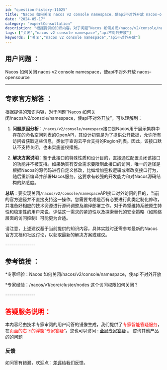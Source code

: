 ```yaml
---
id: "question-history-11025"
title: "Nacos 如何关闭 nacos v2 console namespace，使api不对外开放 nacos-opensource"
date: "2024-05-17"
category: "expertConsultation"
description: "根据提供的知识内容，对于问题“Nacos 如何关闭/nacos/v2/console/namespace，使api不对外开放”，可以理解到：1. **问题原因分析**：`/nacos/v2/console/namespace`接口是Nacos用于展示集群中存在的命名空间列表的OpenAPI，其设计初"
tags: ["关闭","nacos v2 console namespace","api不对外开放"]
keywords: ["关闭","nacos v2 console namespace","api不对外开放"]
---
```


## 用户问题 ： 
 Nacos 如何关闭 nacos v2 console namespace，使api不对外开放 nacos-opensource 

---------------
## 专家官方解答 ：

根据提供的知识内容，对于问题“Nacos 如何关闭/nacos/v2/console/namespace，使api不对外开放”，可以理解到：

1. **问题原因分析**：`/nacos/v2/console/namespace`接口是Nacos用于展示集群中存在的命名空间列表的OpenAPI，其设计初衷是为了提供公开数据，允许所有访问者获取这些信息，类似于查询云平台支持的Region列表。因此，该接口默认不支持关闭，也未实施鉴权措施。

2. **解决方案说明**：鉴于此接口的特殊性质和设计目的，直接通过配置关闭该接口的功能并不被支持。如果确实有安全需求要限制此接口的访问，唯一的途径是根据Nacos的源代码进行自定义修改，比如增加鉴权逻辑或者改变接口行为，随后重新编译并部署Nacos服务。这要求有较强的开发能力和对Nacos源码结构的熟悉度。

**总结**：要实现关闭`/nacos/v2/console/namespace`API接口对外访问的目的，当前的官方途径并不直接支持这一操作。您需要考虑是否有必要进行此类定制化修改，并准备好相应的技术资源进行源码调整及编译部署工作。对于希望维持系统原生特性和稳定性的用户来说，评估这一需求的紧迫性以及探索替代的安全策略（如网络层面的访问控制）可能更为合适。

请注意，上述建议基于当前提供的知识内容，具体实践时还需参考最新的Nacos官方文档和社区讨论，以获取最新的解决方案或建议。


<font color="#949494">---------------</font> 


## 参考链接 ：

*专家经验：Nacos 如何关闭/nacos/v2/console/namespace，使api不对外开放 
 
 *专家经验：/nacos/v1/core/cluster/nodes 这个访问权限如何关闭？ 


 <font color="#949494">---------------</font> 
 


## <font color="#FF0000">答疑服务说明：</font> 

本内容经由技术专家审阅的用户问答的镜像生成，我们提供了<font color="#FF0000">专家智能答疑服务</font>，在<font color="#FF0000">页面的右下的浮窗”专家答疑“</font>。您也可以访问 : [全局专家答疑](https://answer.opensource.alibaba.com/docs/intro) 。 咨询其他产品的的问题

### 反馈
如问答有错漏，欢迎点：[差评](https://ai.nacos.io/user/feedbackByEnhancerGradePOJOID?enhancerGradePOJOId=13714)给我们反馈。
